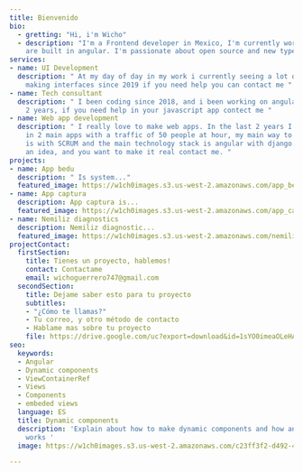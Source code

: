 ```yaml
---
title: Bienvenido
bio:
  - gretting: "Hi, i'm Wicho"
  - description: "I'm a Frontend developer in Mexico, I'm currently working in BEDU, my main projects
    are built in angular. I'm passionate about open source and new types of technologies"
services:
- name: UI Development
  description: " At my day of day in my work i currently seeing a lot of UI, I been
    making interfaces since 2019 if you need help you can contact me "
- name: Tech consultant
  description: " I been coding since 2018, and i been working on angular fo the last
    2 years, if you need help in your javascript app contect me "
- name: Web app development
  description: " I really love to make web apps. In the last 2 years I been wroking
    in 2 main apps with a traffic of 50 people at hour, my main way to develop software
    is with SCRUM and the main technology stack is angular with django. If you have
    an idea, and you want to make it real contact me. "
projects:
- name: App bedu
  description: " Is system..."
  featured_image: https://w1ch0images.s3.us-west-2.amazonaws.com/app_bedu.png
- name: App captura
  description: App captura is...
  featured_image: https://w1ch0images.s3.us-west-2.amazonaws.com/app_captura.jpg
- name: Nemiliz diagnostics
  description: Nemiliz diagnostic...
  featured_image: https://w1ch0images.s3.us-west-2.amazonaws.com/nemiliz.png
projectContact:
  firstSection:
    title: Tienes un proyecto, hablemos!
    contact: Contactame
    email: wichoguerrero747@gmail.com
  secondSection:
    title: Dejame saber esto para tu proyecto
    subtitles:
    - "¿Cómo te llamas?"
    - Tu correo, y otro método de contacto
    - Hablame mas sobre tu proyecto
    file: https://drive.google.com/uc?export=download&id=1sYO0imeaOLeHA5CapIdd2Zyi6AYNSasC
seo:
  keywords:
  - Angular
  - Dynamic components
  - ViewContainerRef
  - Views
  - Components
  - embeded views
  language: ES
  title: Dynamic components
  description: 'Explain about how to make dynamic components and how angular renderer
    works '
  image: https://w1ch0images.s3.us-west-2.amazonaws.com/c23ff3f2-d492-47d3-a060-742cdf98a2f9.jpg

---
```

